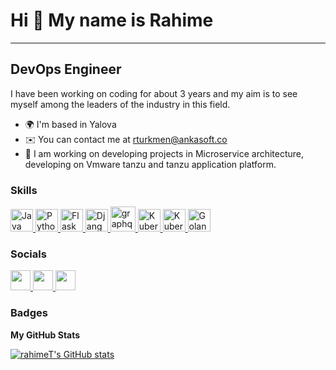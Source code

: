 # Hi 👋 My name is Rahime
------------------------

DevOps Engineer
------------------------

I have been working on coding for about 3 years and my aim is to see myself among the leaders of the industry in this field.

* 🌍 I'm based in Yalova
* ✉️ You can contact me at [rturkmen@ankasoft.co](mailto:rturkmen@ankasoft.co)
* 🧠 I am working on developing projects in Microservice architecture, developing on Vmware tanzu and tanzu application platform.

### Skills
<p align="left">
  <a href="https://www.oracle.com/java/" target="_blank" rel="noreferrer">
    <img src="https://raw.githubusercontent.com/danielcranney/readme-generator/main/public/icons/skills/java-colored.svg" width="36" height="36" alt="Java" />
  </a>
  <a href="https://www.python.org/" target="_blank" rel="noreferrer">
    <img src="https://raw.githubusercontent.com/danielcranney/readme-generator/main/public/icons/skills/python-colored.svg" width="36" height="36" alt="Python" />
  </a>
  <a href="https://flask.palletsprojects.com/en/2.0.x/" target="_blank" rel="noreferrer">
    <img src="https://raw.githubusercontent.com/danielcranney/readme-generator/main/public/icons/skills/flask-colored.svg" width="36" height="36" alt="Flask" />
  </a>
  <a href="https://www.djangoproject.com/" target="_blank" rel="noreferrer">
    <img src="https://raw.githubusercontent.com/danielcranney/readme-generator/main/public/icons/skills/django-colored.svg" width="36" height="36" alt="Django" />
  </a>
  <a href="https://graphql.org" target="_blank" rel="noreferrer">
    <img src="https://www.vectorlogo.zone/logos/graphql/graphql-icon.svg" alt="graphql" width="40" height="40"/>
  </a>
  <a href="https://www.docker.com/" target="_blank" rel="noreferrer">
 <img src="https://cdn.worldvectorlogo.com/logos/docker.svg" width="36" height="36" alt="Kubernetes" />
    </a>
  <a href="https://kubernetes.io" target="_blank" rel="noreferrer">
 <img src="https://upload.wikimedia.org/wikipedia/commons/3/39/Kubernetes_logo_without_workmark.svg" width="36" height="36" alt="Kubernetes" />
    </a>
   <a href="https://go.dev/" target="_blank" rel="noreferrer">
  <img src="https://cdn.worldvectorlogo.com/logos/golang-gopher.svg" width="36" height="36" alt="Golang" />
</a>
</p>


### Socials

<p align="left">
  <a href="https://www.github.com/rahimeT" target="_blank" rel="noreferrer">
    <img src="https://raw.githubusercontent.com/danielcranney/readme-generator/main/public/icons/socials/github.svg" width="32" height="32" />
  </a>
  <a href="https://www.linkedin.com/in/rahimeturkmen" target="_blank" rel="noreferrer">
    <img src="https://raw.githubusercontent.com/danielcranney/readme-generator/main/public/icons/socials/linkedin.svg" width="32" height="32" />
  </a>
  <a href="http://www.medium.com/@rhmtrkmen4" target="_blank" rel="noreferrer">
    <img src="https://raw.githubusercontent.com/danielcranney/readme-generator/main/public/icons/socials/medium.svg" width="32" height="32" />
  </a>
</p>

### Badges

<b>My GitHub Stats</b>

<a href="http://www.github.com/rahimeT">
  <img src="https://github-readme-stats.vercel.app/api?username=rahimeT&show_icons=true&hide=&count_private=true&title_color=10b981&text_color=ffffff&icon_color=0891b2&bg_color=1c1917&hide_border=true&show_icons=true" alt="rahimeT's GitHub stats" />
</a>
